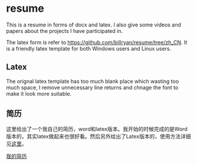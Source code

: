 # resume
This is a resume in forms of docx and latex. I also give some videos and papers about the projects I have participated in.

The latex form is refer to https://github.com/billryan/resume/tree/zh_CN. It is a friendly latex template for both Windows users and Linux users.

## Latex
The orignal latex template has too much blank place which wasting too much space, I remove unnecessary line returns and chnage the font to make it look more suitable.

## 简历
这里给出了一个我自己的简历，word和latex版本。我开始的时候完成的是Word版本的，其实latex做起来也很好看。然后另外给出了Latex版本的，使用方法详细见[这里](https://github.com/billryan/resume/tree/zh_CN)。


[我的简历](/latex/resume-zh_CN.pdf)
